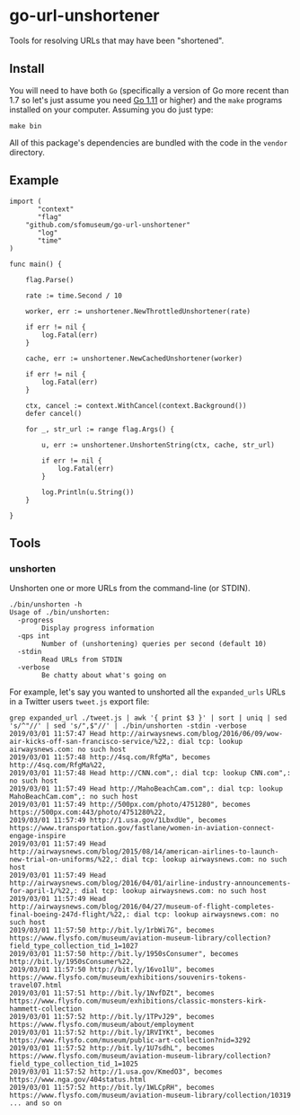 # go-url-unshortener

Tools for resolving URLs that may have been "shortened".

## Install

You will need to have both `Go` (specifically a version of Go more recent than 1.7 so let's just assume you need [Go 1.11](https://golang.org/dl/) or higher) and the `make` programs installed on your computer. Assuming you do just type:

```
make bin
```

All of this package's dependencies are bundled with the code in the `vendor` directory.

## Example

```
import (
       "context"
       "flag"
	"github.com/sfomuseum/go-url-unshortener"       
       "log"
       "time"
)

func main() {

	flag.Parse()

	rate := time.Second / 10
	
	worker, err := unshortener.NewThrottledUnshortener(rate)

	if err != nil {
		log.Fatal(err)
	}

	cache, err := unshortener.NewCachedUnshortener(worker)

	if err != nil {
		log.Fatal(err)
	}

	ctx, cancel := context.WithCancel(context.Background())
	defer cancel()

	for _, str_url := range flag.Args() {

		u, err := unshortener.UnshortenString(ctx, cache, str_url)

		if err != nil {
			log.Fatal(err)
		}

		log.Println(u.String())
	}
	
}	
```

## Tools

### unshorten

Unshorten one or more URLs from the command-line (or STDIN).

```
./bin/unshorten -h
Usage of ./bin/unshorten:
  -progress
    	Display progress information
  -qps int
    	Number of (unshortening) queries per second (default 10)
  -stdin
    	Read URLs from STDIN
  -verbose
    	Be chatty about what's going on
```

For example, let's say you wanted to unshorted all the `expanded_urls` URLs in a Twitter users `tweet.js` export file:

```
grep expanded_url ./tweet.js | awk '{ print $3 }' | sort | uniq | sed 's/^"//' | sed 's/",$"//' | ./bin/unshorten -stdin -verbose
2019/03/01 11:57:47 Head http://airwaysnews.com/blog/2016/06/09/wow-air-kicks-off-san-francisco-service/%22,: dial tcp: lookup airwaysnews.com: no such host
2019/03/01 11:57:48 http://4sq.com/RfgMa", becomes http://4sq.com/RfgMa%22,
2019/03/01 11:57:48 Head http://CNN.com",: dial tcp: lookup CNN.com",: no such host
2019/03/01 11:57:49 Head http://MahoBeachCam.com",: dial tcp: lookup MahoBeachCam.com",: no such host
2019/03/01 11:57:49 http://500px.com/photo/4751280", becomes https://500px.com:443/photo/4751280%22,
2019/03/01 11:57:49 http://1.usa.gov/1LbxdUe", becomes https://www.transportation.gov/fastlane/women-in-aviation-connect-engage-inspire
2019/03/01 11:57:49 Head http://airwaysnews.com/blog/2015/08/14/american-airlines-to-launch-new-trial-on-uniforms/%22,: dial tcp: lookup airwaysnews.com: no such host
2019/03/01 11:57:49 Head http://airwaysnews.com/blog/2016/04/01/airline-industry-announcements-for-april-1/%22,: dial tcp: lookup airwaysnews.com: no such host
2019/03/01 11:57:49 Head http://airwaysnews.com/blog/2016/04/27/museum-of-flight-completes-final-boeing-247d-flight/%22,: dial tcp: lookup airwaysnews.com: no such host
2019/03/01 11:57:50 http://bit.ly/1rbWi7G", becomes https://www.flysfo.com/museum/aviation-museum-library/collection?field_type_collection_tid_1=1027
2019/03/01 11:57:50 http://bit.ly/1950sConsumer", becomes http://bit.ly/1950sConsumer%22,
2019/03/01 11:57:50 http://bit.ly/16vo1lU", becomes https://www.flysfo.com/museum/exhibitions/souvenirs-tokens-travel07.html
2019/03/01 11:57:51 http://bit.ly/1NvfDZt", becomes https://www.flysfo.com/museum/exhibitions/classic-monsters-kirk-hammett-collection
2019/03/01 11:57:52 http://bit.ly/1TPvJ29", becomes https://www.flysfo.com/museum/about/employment
2019/03/01 11:57:52 http://bit.ly/1RVIYKt", becomes https://www.flysfo.com/museum/public-art-collection?nid=3292
2019/03/01 11:57:52 http://bit.ly/1U7sdhL", becomes https://www.flysfo.com/museum/aviation-museum-library/collection?field_type_collection_tid_1=1025
2019/03/01 11:57:52 http://1.usa.gov/KmedO3", becomes https://www.nga.gov/404status.html
2019/03/01 11:57:52 http://bit.ly/1WLCpRH", becomes https://www.flysfo.com/museum/aviation-museum-library/collection/10319
... and so on
```